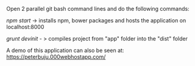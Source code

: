 Open 2 parallel git bash command lines and do the following commands:

*npm start* -> installs npm, bower packages and hosts the application on localhost:8000

*grunt devinit* - > compiles project from "app" folder into the "dist" folder

A demo of this application can also be seen at: https://peterbuju.000webhostapp.com/